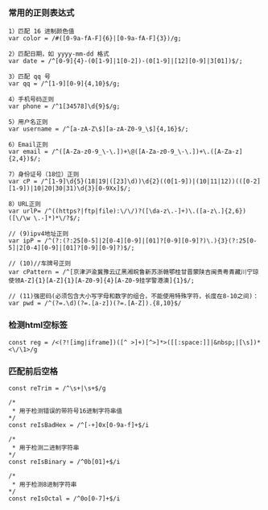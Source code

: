 
### 常用的正则表达式

    1）匹配 16 进制颜色值
    var color = /#([0-9a-fA-F]{6}|[0-9a-fA-F]{3})/g;

    2）匹配日期，如 yyyy-mm-dd 格式
    var date = /^[0-9]{4}-(0[1-9]|1[0-2])-(0[1-9]|[12][0-9]|3[01])$/;

    3）匹配 qq 号
    var qq = /^[1-9][0-9]{4,10}$/g;

    4）手机号码正则
    var phone = /^1[34578]\d{9}$/g;

    5）用户名正则
    var username = /^[a-zA-Z\$][a-zA-Z0-9_\$]{4,16}$/;

    6）Email正则
    var email = /^([A-Za-z0-9_\-\.])+\@([A-Za-z0-9_\-\.])+\.([A-Za-z]{2,4})$/;

    7）身份证号（18位）正则
    var cP = /^[1-9]\d{5}(18|19|([23]\d))\d{2}((0[1-9])|(10|11|12))(([0-2][1-9])|10|20|30|31)\d{3}[0-9Xx]$/;

    8）URL正则
    var urlP= /^((https?|ftp|file):\/\/)?([\da-z\.-]+)\.([a-z\.]{2,6})([\/\w \.-]*)*\/?$/;

    // (9)ipv4地址正则
    var ipP = /^(?:(?:25[0-5]|2[0-4][0-9]|[01]?[0-9][0-9]?)\.){3}(?:25[0-5]|2[0-4][0-9]|[01]?[0-9][0-9]?)$/;

    // (10)//车牌号正则
    var cPattern = /^[京津沪渝冀豫云辽黑湘皖鲁新苏浙赣鄂桂甘晋蒙陕吉闽贵粤青藏川宁琼使领A-Z]{1}[A-Z]{1}[A-Z0-9]{4}[A-Z0-9挂学警港澳]{1}$/;

    // (11)强密码(必须包含大小写字母和数字的组合，不能使用特殊字符，长度在8-10之间)：var pwd = /^(?=.\d)(?=.[a-z])(?=.[A-Z]).{8,10}$/


### 检测html空标签

    const reg = /<(?![img|iframe])([^ >]+)[^>]*>([[:space:]]|&nbsp;|[\s])*<\/\1>/g

### 匹配前后空格
```
const reTrim = /^\s+|\s+$/g

/*
 * 用于检测错误的带符号16进制字符串值
*/
const reIsBadHex = /^[-+]0x[0-9a-f]+$/i

/*
 * 用于检测二进制字符串
*/
const reIsBinary = /^0b[01]+$/i

/*
 * 用于检测8进制字符串
*/
const reIsOctal = /^0o[0-7]+$/i
```
